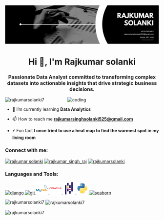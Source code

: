 ![logo](https://github.com/Rajkumarsolanki7/Rajkumarsolanki7/blob/main/1.png)
<h1 align="center">Hi 👋, I'm Rajkumar solanki</h1>
<h3 align="center">Passionate Data Analyst committed to transforming complex datasets into actionable insights that drive strategic business decisions.</h3>
<img align="right" alt = "coding" width ="300" src = "https://assets-global.website-files.com/5c19020c997c25514d17d86f/60c0d9460c02947666c0d70c_Data%20report.gif">


<p align="left"> <img src="https://komarev.com/ghpvc/?username=rajkumarsolanki7&label=Profile%20views&color=0e75b6&style=flat" alt="rajkumarsolanki7" /> </p>

- 🌱 I’m currently learning **Data Analytics**

- 📫 How to reach me **rajkumarsinghsolanki525@gmail.com**
- ⚡ Fun fact **I once tried to use a heat map to find the warmest spot in my living room**



<h3 align="left">Connect with me:</h3>
<p align="left">
<a href="https://www.linkedin.com/in/rajkumar66/" target="blank"><img align="center" src="https://raw.githubusercontent.com/rahuldkjain/github-profile-readme-generator/master/src/images/icons/Social/linked-in-alt.svg" alt="rajkumar solanki" height="30" width="40" /></a>
<a href="https://instagram.com/rajkumar_singh__raj" target="blank"><img align="center" src="https://raw.githubusercontent.com/rahuldkjain/github-profile-readme-generator/master/src/images/icons/Social/instagram.svg" alt="rajkumar_singh_raj" height="30" width="40" /></a>
<a href="https://www.leetcode.com/rajkumarsolanki" target="blank"><img align="center" src="https://raw.githubusercontent.com/rahuldkjain/github-profile-readme-generator/master/src/images/icons/Social/leet-code.svg" alt="rajkumarsolanki" height="30" width="40" /></a>
</p>

<h3 align="left">Languages and Tools:</h3>
<p align="left"> <a href="https://www.djangoproject.com/" target="_blank" rel="noreferrer"> <img src="https://cdn.worldvectorlogo.com/logos/django.svg" alt="django" width="40" height="40"/> </a> <a href="https://git-scm.com/" target="_blank" rel="noreferrer"> <img src="https://www.vectorlogo.zone/logos/git-scm/git-scm-icon.svg" alt="git" width="40" height="40"/> </a> <a href="https://www.mysql.com/" target="_blank" rel="noreferrer"> <img src="https://raw.githubusercontent.com/devicons/devicon/master/icons/mysql/mysql-original-wordmark.svg" alt="mysql" width="40" height="40"/> </a> <a href="https://www.oracle.com/" target="_blank" rel="noreferrer"> <img src="https://raw.githubusercontent.com/devicons/devicon/master/icons/oracle/oracle-original.svg" alt="oracle" width="40" height="40"/> </a> <a href="https://pandas.pydata.org/" target="_blank" rel="noreferrer"> <img src="https://raw.githubusercontent.com/devicons/devicon/2ae2a900d2f041da66e950e4d48052658d850630/icons/pandas/pandas-original.svg" alt="pandas" width="40" height="40"/> </a> <a href="https://www.python.org" target="_blank" rel="noreferrer"> <img src="https://raw.githubusercontent.com/devicons/devicon/master/icons/python/python-original.svg" alt="python" width="40" height="40"/> </a> <a href="https://seaborn.pydata.org/" target="_blank" rel="noreferrer"> <img src="https://seaborn.pydata.org/_images/logo-mark-lightbg.svg" alt="seaborn" width="40" height="40"/> </a> </p>

<p><img align="left" src="https://github-readme-stats.vercel.app/api/top-langs?username=rajkumarsolanki7&show_icons=true&locale=en&layout=compact" alt="rajkumarsolanki7" /></p>

<p>&nbsp;<img align="center" src="https://github-readme-stats.vercel.app/api?username=rajkumarsolanki7&show_icons=true&locale=en" alt="rajkumarsolanki7" /></p>

<p><img align="center" src="https://github-readme-streak-stats.herokuapp.com/?user=rajkumarsolanki7&" alt="rajkumarsolanki7" /></p>
